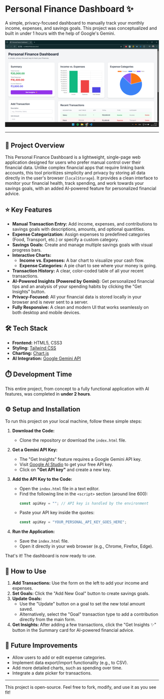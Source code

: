 # Personal Finance Dashboard ✨

A simple, privacy-focused dashboard to manually track your monthly income, expenses, and savings goals. This project was conceptualized and built in under 1 hours with the help of Google's Gemini.

![Personal Finance Dashboard Screenshot](dashboard.png)

---

## 🚀 Project Overview

This Personal Finance Dashboard is a lightweight, single-page web application designed for users who prefer manual control over their financial data. Unlike complex financial apps that require linking bank accounts, this tool prioritizes simplicity and privacy by storing all data directly in the user's browser (`localStorage`). It provides a clean interface to monitor your financial health, track spending, and work towards your savings goals, with an added AI-powered feature for personalized financial advice.

## ⭐ Key Features

* **Manual Transaction Entry:** Add income, expenses, and contributions to savings goals with descriptions, amounts, and optional quantities.
* **Expense Categorization:** Assign expenses to predefined categories (Food, Transport, etc.) or specify a custom category.
* **Savings Goals:** Create and manage multiple savings goals with visual progress bars.
* **Interactive Charts:**
    * **Income vs. Expenses:** A bar chart to visualize your cash flow.
    * **Expense Categories:** A pie chart to see where your money is going.
* **Transaction History:** A clear, color-coded table of all your recent transactions.
* **AI-Powered Insights (Powered by Gemini):** Get personalized financial tips and an analysis of your spending habits by clicking the "Get Insights" button.
* **Privacy-Focused:** All your financial data is stored locally in your browser and is never sent to a server.
* **Fully Responsive:** A clean and modern UI that works seamlessly on both desktop and mobile devices.

## 🛠️ Tech Stack

* **Frontend:** HTML5, CSS3
* **Styling:** [Tailwind CSS](https://tailwindcss.com/)
* **Charting:** [Chart.js](https://www.chartjs.org/)
* **AI Integration:** [Google Gemini API](https://ai.google.dev/)

## ⏱️ Development Time

This entire project, from concept to a fully functional application with AI features, was completed in **under 2 hours**.

## ⚙️ Setup and Installation

To run this project on your local machine, follow these simple steps:

1.  **Download the Code:**
    * Clone the repository or download the `index.html` file.

2.  **Get a Gemini API Key:**
    * The "Get Insights" feature requires a Google Gemini API key.
    * Visit [Google AI Studio](https://aistudio.google.com/) to get your free API key.
    * Click on **"Get API key"** and create a new key.

3.  **Add the API Key to the Code:**
    * Open the `index.html` file in a text editor.
    * Find the following line in the `<script>` section (around line 600):
        ```javascript
        const apiKey = ""; // API key is handled by the environment
        ```
    * Paste your API key inside the quotes:
        ```javascript
        const apiKey = "YOUR_PERSONAL_API_KEY_GOES_HERE";
        ```

4.  **Run the Application:**
    * Save the `index.html` file.
    * Open it directly in your web browser (e.g., Chrome, Firefox, Edge).

That's it! The dashboard is now ready to use.

## 📖 How to Use

1.  **Add Transactions:** Use the form on the left to add your income and expenses.
2.  **Set Goals:** Click the "Add New Goal" button to create savings goals.
3.  **Update Goals:**
    * Use the "Update" button on a goal to set the new total amount saved.
    * Alternatively, select the "Goal" transaction type to add a contribution directly from the main form.
4.  **Get Insights:** After adding a few transactions, click the "Get Insights ✨" button in the Summary card for AI-powered financial advice.

## 🔮 Future Improvements

* Allow users to add or edit expense categories.
* Implement data export/import functionality (e.g., to CSV).
* Add more detailed charts, such as spending over time.
* Integrate a date picker for transactions.

---

This project is open-source. Feel free to fork, modify, and use it as you see fit!
